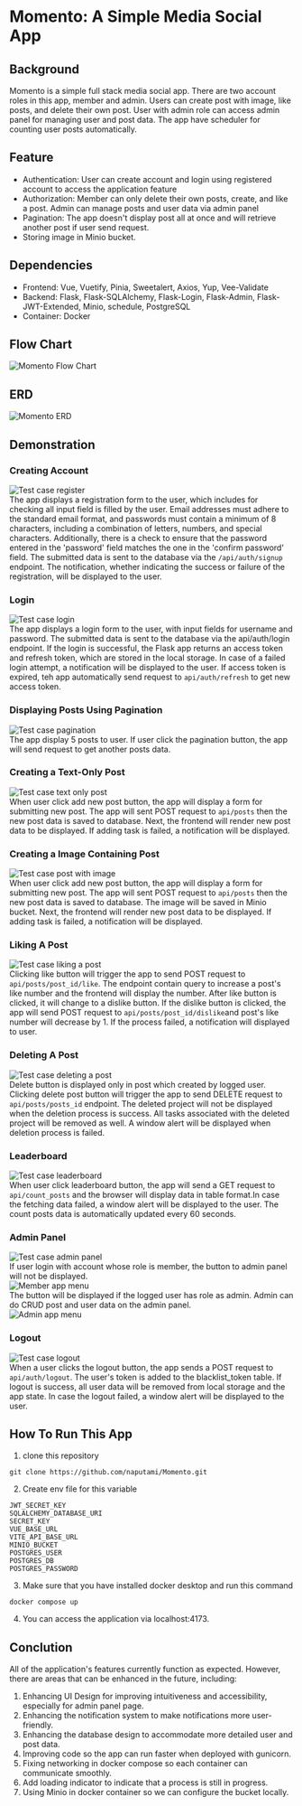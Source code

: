 # Momento: A Simple Media Social App

## Background
Momento is a simple full stack media social app. There are two account roles in this app, member and admin. Users can create post with image, like posts, and delete their own post. User with admin role can access admin panel for managing user and post data. The app have scheduler for counting user posts automatically. 

## Feature
- Authentication: User can create account and login using registered account to access the application feature
- Authorization: Member can only delete their own posts, create, and like a post. Admin can manage posts and user data via admin panel
- Pagination: The app doesn't display post all at once and will retrieve another post if user send request.
- Storing image in Minio bucket.


## Dependencies
- Frontend: Vue, Vuetify, Pinia, Sweetalert, Axios, Yup, Vee-Validate
- Backend: Flask, Flask-SQLAlchemy, Flask-Login, Flask-Admin, Flask-JWT-Extended, Minio, schedule, PostgreSQL
- Container: Docker

## Flow Chart
![Momento Flow Chart](/readmeimg/momento_flowchart.png "Flow chart Momento")
## ERD
![Momento ERD](/readmeimg/ERD_Momento.png "ERD Momento")

## Demonstration
### Creating Account
![Test case register](/readmeimg/testcase_register.gif "Test case register")  
The app displays a registration form to the user, which includes for checking all input field is filled by the user. Email addresses must adhere to the standard email format, and passwords must contain a minimum of 8 characters, including a combination of letters, numbers, and special characters. Additionally, there is a check to ensure that the password entered in the 'password' field matches the one in the 'confirm password' field. The submitted data is sent to the database via the `/api/auth/signup` endpoint. The notification, whether indicating the success or failure of the registration, will be displayed to the user.
### Login
![Test case login](/readmeimg/testcase_login.gif "Test Case Login")  
The app displays a login form to the user, with input fields for username and password. The submitted data is sent to the database via the api/auth/login endpoint. If the login is successful, the Flask app returns an access token and refresh token, which are stored in the local storage. In case of a failed login attempt, a notification will be displayed to the user. If access token is expired, teh app automatically send request to `api/auth/refresh` to get new access token.
### Displaying Posts Using Pagination
![Test case pagination](/readmeimg/testcase_pagination.gif "Test case pagination")  
The app display 5 posts to user. If user click the pagination button, the app will send request to get another posts data.
### Creating a Text-Only Post 
![Test case text only post](/readmeimg/testcase_posttxt.gif "Test case text only post")  
When user click add new post button, the app will display a form for submitting new post. The app will sent POST request to `api/posts` then the new post data is saved to database. Next, the frontend will render new post data to be displayed. If adding task is failed, a notification will be displayed.
### Creating a Image Containing Post
![Test case post with image](/readmeimg/tescase_postimg.gif "Test case post image")  
When user click add new post button, the app will display a form for submitting new post. The app will sent POST request to `api/posts` then the new post data is saved to database. The image will be saved in Minio bucket. Next, the frontend will render new post data to be displayed. If adding task is failed, a notification will be displayed.
### Liking A Post
![Test case liking a post](/readmeimg/testcase_likepost.gif "Test case liking a post")  
Clicking like button will trigger the app to send POST request to `api/posts/post_id/like`. The endpoint contain query to increase a post's like number and the frontend will display the number. After like button is clicked, it will change to a dislike button. If the dislike button is clicked, the app will send POST request to `api/posts/post_id/dislike`and post's like number will decrease by 1. If the process failed, a notification will displayed to user. 
### Deleting A Post
![Test case deleting a post](/readmeimg/testcase_deletepost.gif "Test case deleting a post")  
Delete button is displayed only in post which created by logged user. Clicking delete post button will trigger the app to send DELETE request to `api/posts/posts_id` endpoint. The deleted project will not be displayed when the deletion process is success. All tasks associated with the deleted project will be removed as well. A window alert will be displayed when deletion process is failed.
### Leaderboard
![Test case leaderboard](/readmeimg/testcase_leaderboard.gif "Test case leaderboard")  
When user click leaderboard button, the app will send a GET request to `api/count_posts` and the browser will display data in table format.In case the fetching data failed, a window alert will be displayed to the user. The count posts data is automatically updated every 60 seconds. 
### Admin Panel
![Test case admin panel](/readmeimg/testcase_adminpanel.gif "Test case admin panel")  
If user login with account whose role is member, the button to admin panel will not be displayed.  
![Member app menu](/readmeimg/member_appmenu.png "Member App Menu")  
The button will be displayed if the logged user has role as admin. Admin can do CRUD post and user data on the admin panel.  
![Admin app menu](/readmeimg/admin_appmenu.png "Admin App Menu")
### Logout
![Test case logout](/readmeimg/testcase_logout.gif "Test case logout")  
When a user clicks the logout button, the app sends a POST request to `api/auth/logout`. The user's token is added to the blacklist_token table. If logout is success, all user data will be removed from local storage and the app state. In case the logout failed, a window alert will be displayed to the user.

## How To Run This App
1. clone this repository
```
git clone https://github.com/naputami/Momento.git
```
2. Create env file for this variable
```
JWT_SECRET_KEY
SQLALCHEMY_DATABASE_URI
SECRET_KEY
VUE_BASE_URL
VITE_API_BASE_URL
MINIO_BUCKET
POSTGRES_USER
POSTGRES_DB
POSTGRES_PASSWORD
```
3. Make sure that you have installed docker desktop and run this command
```
docker compose up
```
4. You can access the application via localhost:4173.
## Conclution
All of the application's features currently function as expected. However, there are areas that can be enhanced in the future, including:
1. Enhancing UI Design for improving intuitiveness and accessibility, especially for admin panel page.
2. Enhancing the notification system to make notifications more user-friendly.
3. Enhancing the database design to accommodate more detailed user and post data.
4. Improving code so the app can run faster when deployed with gunicorn.
5. Fixing networking in docker compose so each container can communicate smoothly.
6. Add loading indicator to indicate that a process is still in progress.
7. Using Minio in docker container so we can configure the bucket locally.
